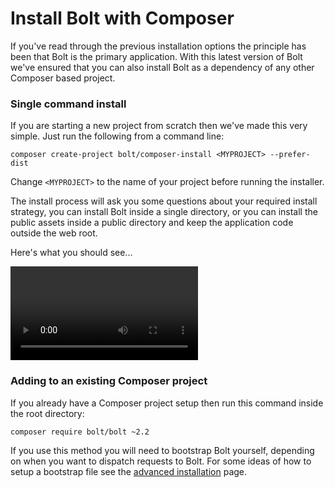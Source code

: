 Install Bolt with Composer
=============================

If you've read through the previous installation options the principle has been
that Bolt is the primary application. With this latest version of Bolt we've
ensured that you can also install Bolt as a dependency of any other Composer
based project.

### Single command install

If you are starting a new project from scratch then we've made this very
simple. Just run the following from a command line:

`composer create-project bolt/composer-install <MYPROJECT> --prefer-dist`

Change `<MYPROJECT>` to the name of your project before running the installer.

The install process will ask you some questions about your required install
strategy, you can install Bolt inside a single directory, or you can install
the public assets inside a public directory and keep the application code
outside the web root.

Here's what you should see...

<video controls="controls">
  <source src="https://dl.dropboxusercontent.com/u/20154/composer-install-video.mp4" type="video/mp4">
</video>


### Adding to an existing Composer project

If you already have a Composer project setup then run this command inside the
root directory:

`composer require bolt/bolt ~2.2`

If you use this method you will need to bootstrap Bolt yourself, depending on
when you want to dispatch requests to Bolt. For some ideas of how to setup a
bootstrap file see the <a href="/installation-advanced">advanced
installation</a> page.
